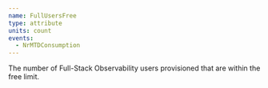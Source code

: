 ```yaml
---
name: FullUsersFree
type: attribute
units: count
events:
  - NrMTDConsumption
---
```


The number of Full-Stack Observability users provisioned that are within the free limit.